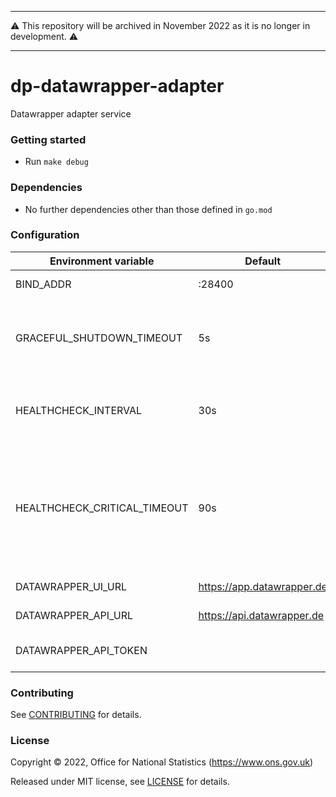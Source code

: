 
---

:warning: This repository will be archived in November 2022 as it is no longer in development. :warning:

---

# dp-datawrapper-adapter
Datawrapper adapter service

### Getting started

* Run `make debug`

### Dependencies

* No further dependencies other than those defined in `go.mod`

### Configuration

| Environment variable         | Default                    | Description
| ---------------------------- | -------------------------- | -----------
| BIND_ADDR                    | :28400                     | The host and port to bind to
| GRACEFUL_SHUTDOWN_TIMEOUT    | 5s                         | The graceful shutdown timeout in seconds (`time.Duration` format)
| HEALTHCHECK_INTERVAL         | 30s                        | Time between self-healthchecks (`time.Duration` format)
| HEALTHCHECK_CRITICAL_TIMEOUT | 90s                        | Time to wait until an unhealthy dependent propagates its state to make this app unhealthy (`time.Duration` format)
| DATAWRAPPER_UI_URL           | https://app.datawrapper.de | Datawrapper UI URL
| DATAWRAPPER_API_URL          | https://api.datawrapper.de | Datawrapper API URL
| DATAWRAPPER_API_TOKEN        |                            | Datawrapper API Token of the admin user

### Contributing

See [CONTRIBUTING](CONTRIBUTING.md) for details.

### License

Copyright © 2022, Office for National Statistics (https://www.ons.gov.uk)

Released under MIT license, see [LICENSE](LICENSE.md) for details.

